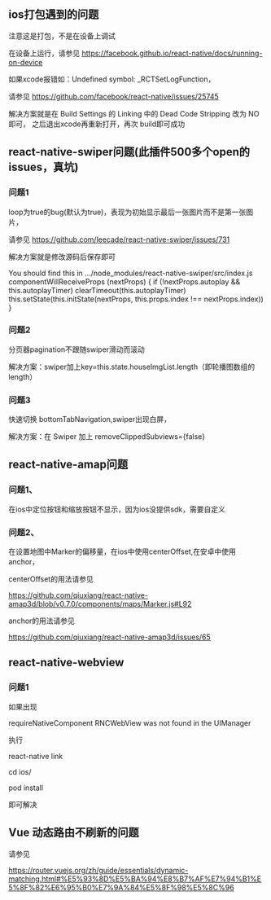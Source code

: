 ## ios打包遇到的问题
注意这是打包，不是在设备上调试

在设备上运行，请参见 https://facebook.github.io/react-native/docs/running-on-device

如果xcode报错如：Undefined symbol: _RCTSetLogFunction，

请参见 https://github.com/facebook/react-native/issues/25745

解决方案就是在 Build Settings 的 Linking 中的 Dead Code Stripping 改为 NO即可，
之后退出xcode再重新打开，再次 build即可成功

## react-native-swiper问题(此插件500多个open的issues，真坑)
### 问题1
loop为true的bug(默认为true)，表现为初始显示最后一张图片而不是第一张图片，

请参见 https://github.com/leecade/react-native-swiper/issues/731

解决方案就是修改源码后保存即可

You should find this in .../node_modules/react-native-swiper/src/index.js
componentWillReceiveProps (nextProps) {
    if (!nextProps.autoplay && this.autoplayTimer) clearTimeout(this.autoplayTimer)
    this.setState(this.initState(nextProps, this.props.index !== nextProps.index))
}

### 问题2

分页器pagination不跟随swiper滑动而滚动

解决方案：swiper加上key=this.state.houseImgList.length（即轮播图数组的length）

### 问题3

快速切换 bottomTabNavigation,swiper出现白屏，

解决方案：在 Swiper 加上 removeClippedSubviews={false}

## react-native-amap问题

### 问题1、

在ios中定位按钮和缩放按钮不显示，因为ios没提供sdk，需要自定义

### 问题2、

在设置地图中Marker的偏移量，在ios中使用centerOffset,在安卓中使用anchor，

centerOffset的用法请参见

https://github.com/qiuxiang/react-native-amap3d/blob/v0.7.0/components/maps/Marker.js#L92

anchor的用法请参见 

https://github.com/qiuxiang/react-native-amap3d/issues/65

## react-native-webview

### 问题1

如果出现 

requireNativeComponent RNCWebView was not found in the UIManager

执行 

react-native link

cd  ios/

pod install 

即可解决

## Vue 动态路由不刷新的问题

请参见 

https://router.vuejs.org/zh/guide/essentials/dynamic-matching.html#%E5%93%8D%E5%BA%94%E8%B7%AF%E7%94%B1%E5%8F%82%E6%95%B0%E7%9A%84%E5%8F%98%E5%8C%96
